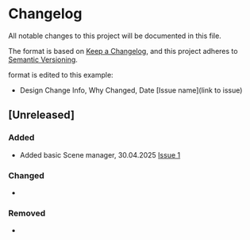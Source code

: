 # Changelog

All notable changes to this project will be documented in this file.

The format is based on [Keep a Changelog](https://keepachangelog.com/en/1.1.0/),
and this project adheres to [Semantic Versioning](https://semver.org/spec/v2.0.0.html).

format is edited to this example:
- Design Change Info, Why Changed, Date [Issue name](link to issue)

## [Unreleased]
### Added
- Added basic Scene manager, 30.04.2025 [Issue 1](https://github.com/elloco02/GAE_Game_Jam_2/issues/1)
### Changed
- 
### Removed
-

